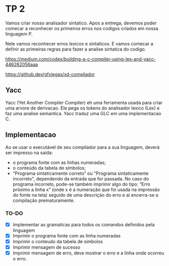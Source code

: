 # TP 2

Vamos criar nosso analisador sintatico. Apos a entrega, devemos poder comecar a reconhecer os primeiros erros nos codigos criados em nossa linguagem P.

Nele vamos reconhecer erros lexicos e sintaticos. E vamos comecar a definir as primeiras regras para fazer a analise sintatica do codigo.

https://medium.com/codex/building-a-c-compiler-using-lex-and-yacc-446262056aaa

https://github.dev/gfviegas/xd-compilador

## Yacc

Yacc (Yet Another Compiler Compiler) eh uma ferramenta usada para criar uma arvore de derivacao. Ele pega os tokens do analisador lexico (Lex) e faz uma analise semantica. Yacc traduz uma GLC em uma implementacao C.

## Implementacao

Ao se usar o executável de seu compilador para a sua linguagem, deverá ser impresso na saída:

- o programa fonte com as linhas numeradas;
- o conteúdo da tabela de símbolos;
- “Programa sintaticamente correto” ou "Programa sintaticamente incorreto", dependendo da entrada que for passada. No caso do programa incorreto, pode-se também imprimir algo do tipo: “Erro próximo a linha x” (onde x é a numeração que foi usada na impressão do fonte na tela) seguido de uma descrição do erro e aí encerra-se a compilação prematuramente.

### TO-DO

- [x] Implementar as gramaticas para todos os comandos definidos pela linguagem
- [x] Imprimir o programa fonte com as linha numeradas
- [x] Imprimir o conteudo da tabela de simbolos
- [x] Imprimir mensagem de sucesso
- [x] Imprimir mensagem de erro, deve mostrar o erro e a linha onde ocorreu o erro.  